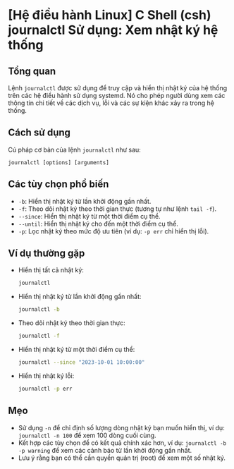 # [Hệ điều hành Linux] C Shell (csh) journalctl Sử dụng: Xem nhật ký hệ thống

## Tổng quan
Lệnh `journalctl` được sử dụng để truy cập và hiển thị nhật ký của hệ thống trên các hệ điều hành sử dụng systemd. Nó cho phép người dùng xem các thông tin chi tiết về các dịch vụ, lỗi và các sự kiện khác xảy ra trong hệ thống.

## Cách sử dụng
Cú pháp cơ bản của lệnh `journalctl` như sau:
```
journalctl [options] [arguments]
```

## Các tùy chọn phổ biến
- `-b`: Hiển thị nhật ký từ lần khởi động gần nhất.
- `-f`: Theo dõi nhật ký theo thời gian thực (tương tự như lệnh `tail -f`).
- `--since`: Hiển thị nhật ký từ một thời điểm cụ thể.
- `--until`: Hiển thị nhật ký cho đến một thời điểm cụ thể.
- `-p`: Lọc nhật ký theo mức độ ưu tiên (ví dụ: `-p err` chỉ hiển thị lỗi).

## Ví dụ thường gặp
- Hiển thị tất cả nhật ký:
  ```bash
  journalctl
  ```

- Hiển thị nhật ký từ lần khởi động gần nhất:
  ```bash
  journalctl -b
  ```

- Theo dõi nhật ký theo thời gian thực:
  ```bash
  journalctl -f
  ```

- Hiển thị nhật ký từ một thời điểm cụ thể:
  ```bash
  journalctl --since "2023-10-01 10:00:00"
  ```

- Hiển thị nhật ký lỗi:
  ```bash
  journalctl -p err
  ```

## Mẹo
- Sử dụng `-n` để chỉ định số lượng dòng nhật ký bạn muốn hiển thị, ví dụ: `journalctl -n 100` để xem 100 dòng cuối cùng.
- Kết hợp các tùy chọn để có kết quả chính xác hơn, ví dụ: `journalctl -b -p warning` để xem các cảnh báo từ lần khởi động gần nhất.
- Lưu ý rằng bạn có thể cần quyền quản trị (root) để xem một số nhật ký.